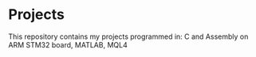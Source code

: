 # Projects
This repository contains my projects programmed in:
     C and Assembly on ARM STM32 board,
     MATLAB,
     MQL4
